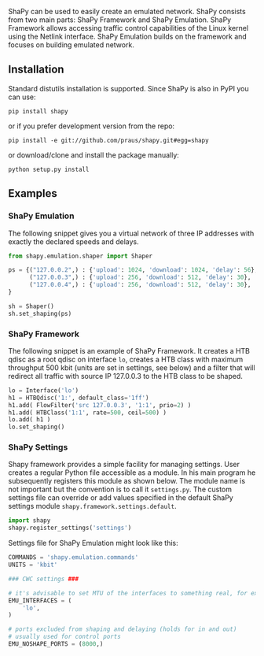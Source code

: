 
ShaPy can be used to easily create an emulated network. ShaPy consists from two
main parts: ShaPy Framework and ShaPy Emulation. ShaPy Framework allows
accessing traffic control capabilities of the Linux kernel using the Netlink
interface. ShaPy Emulation builds on the framework and focuses on building
emulated network.

## Installation
Standard distutils installation is supported. Since ShaPy is also in PyPI you
can use:

    pip install shapy

or if you prefer development version from the repo:

    pip install -e git://github.com/praus/shapy.git#egg=shapy

or download/clone and install the package manually:
    
    python setup.py install

## Examples

### ShaPy Emulation

The following snippet gives you a virtual network of three IP addresses with
exactly the declared speeds and delays.

```python
from shapy.emulation.shaper import Shaper

ps = {("127.0.0.2",) : {'upload': 1024, 'download': 1024, 'delay': 56},
      ("127.0.0.3",) : {'upload': 256, 'download': 512, 'delay': 30},
      ("127.0.0.4",) : {'upload': 256, 'download': 512, 'delay': 30},
}

sh = Shaper()
sh.set_shaping(ps)
```

### ShaPy Framework
The following snippet is an example of ShaPy Framework. It creates a HTB qdisc
as a root qdisc on interface `lo`, creates a HTB class with maximum throughput
500 kbit (units are set in settings, see below) and a filter that will redirect
all traffic with source IP 127.0.0.3 to the HTB class to be shaped.

```python
lo = Interface('lo')
h1 = HTBQdisc('1:', default_class='1ff')
h1.add( FlowFilter('src 127.0.0.3', '1:1', prio=2) )
h1.add( HTBClass('1:1', rate=500, ceil=500) )
lo.add( h1 )
lo.set_shaping()
```

### ShaPy Settings
Shapy framework provides a simple facility for managing settings. User creates a
regular Python file accessible as a module. In his main program he subsequently
registers this module as shown below. The module name is not important but the
convention is to call it `settings.py`. The custom settings file can override or
add values specified in the default ShaPy settings module
`shapy.framework.settings.default`.


```python
import shapy
shapy.register_settings('settings')
```

Settings file for ShaPy Emulation might look like this:

```python
COMMANDS = 'shapy.emulation.commands'
UNITS = 'kbit'

### CWC settings ###

# it's advisable to set MTU of the interfaces to something real, for example 1500
EMU_INTERFACES = (
    'lo',
)

# ports excluded from shaping and delaying (holds for in and out)
# usually used for control ports
EMU_NOSHAPE_PORTS = (8000,)

```
